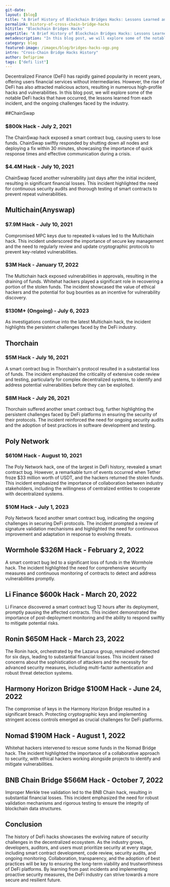 ```yaml
---
git-date:
layout: [blog]
title: "A Brief History of Blockchain Bridges Hacks: Lessons Learned and Ongoing Challenges"
permalink: history-of-cross-chain-bridge-hacks
h1title: "Blockchain Bridges Hacks"
pagetitle: "A Brief History of Blockchain Bridges Hacks: Lessons Learned and Ongoing Challenges"
metadescription: "In this blog post, we will explore some of the notable DeFi hacks that have occurred, the lessons learned from each incident, and the ongoing challenges faced by the industry."
category: blog
featured-image: /images/blog/bridges-hacks-ogp.png
intro: "Cross-Chain Bridge Hacks History"
author: Defiprime
tags: ["defi list"]
---
```


Decentralized Finance (DeFi) has rapidly gained popularity in recent years, offering users financial services without intermediaries. However, the rise of DeFi has also attracted malicious actors, resulting in numerous high-profile hacks and vulnerabilities. In this blog post, we will explore some of the notable DeFi hacks that have occurred, the lessons learned from each incident, and the ongoing challenges faced by the industry.

##ChainSwap

### \$800k Hack - July 2, 2021

The ChainSwap hack exposed a smart contract bug, causing users to lose funds. ChainSwap swiftly responded by shutting down all nodes and deploying a fix within 30 minutes, showcasing the importance of quick response times and effective communication during a crisis.

### \$4.4M Hack - July 10, 2021

ChainSwap faced another vulnerability just days after the initial incident, resulting in significant financial losses. This incident highlighted the need for continuous security audits and thorough testing of smart contracts to prevent repeat vulnerabilities.

## Multichain(Anyswap)

### \$7.9M Hack - July 10, 2021

Compromised MPC keys due to repeated k-values led to the Multichain hack. This incident underscored the importance of secure key management and the need to regularly review and update cryptographic protocols to prevent key-related vulnerabilities.

### \$3M Hack - January 17, 2022

The Multichain hack exposed vulnerabilities in approvals, resulting in the draining of funds. Whitehat hackers played a significant role in recovering a portion of the stolen funds. The incident showcased the value of ethical hackers and the potential for bug bounties as an incentive for vulnerability discovery.

### \$130M+ (Ongoing) - July 6, 2023

As investigations continue into the latest Multichain hack, the incident highlights the persistent challenges faced by the DeFi industry.

## Thorchain

### \$5M Hack - July 16, 2021

A smart contract bug in Thorchain's protocol resulted in a substantial loss of funds. The incident emphasized the criticality of extensive code review and testing, particularly for complex decentralized systems, to identify and address potential vulnerabilities before they can be exploited.

### \$8M Hack - July 26, 2021

Thorchain suffered another smart contract bug, further highlighting the persistent challenges faced by DeFi platforms in ensuring the security of their protocols. The incident reinforced the need for ongoing security audits and the adoption of best practices in software development and testing.

## Poly Network

### \$610M Hack - August 10, 2021

The Poly Network hack, one of the largest in DeFi history, revealed a smart contract bug. However, a remarkable turn of events occurred when Tether froze \$33 million worth of USDT, and the hackers returned the stolen funds. This incident emphasized the importance of collaboration between industry stakeholders, including the willingness of centralized entities to cooperate with decentralized systems.

### \$10M Hack - July 1, 2023

Poly Network faced another smart contract bug, indicating the ongoing challenges in securing DeFi protocols. The incident prompted a review of signature validation mechanisms and highlighted the need for continuous improvement and adaptation in response to evolving threats.

## Wormhole \$326M Hack - February 2, 2022

A smart contract bug led to a significant loss of funds in the Wormhole hack. The incident highlighted the need for comprehensive security measures and continuous monitoring of contracts to detect and address vulnerabilities promptly.

## Li Finance \$600k Hack - March 20, 2022

Li Finance discovered a smart contract bug 12 hours after its deployment, promptly pausing the affected contracts. This incident demonstrated the importance of post-deployment monitoring and the ability to respond swiftly to mitigate potential risks.

## Ronin \$650M Hack - March 23, 2022

The Ronin hack, orchestrated by the Lazarus group, remained undetected for six days, leading to substantial financial losses. This incident raised concerns about the sophistication of attackers and the necessity for advanced security measures, including multi-factor authentication and robust threat detection systems.

## Harmony Horizon Bridge \$100M Hack - June 24, 2022

The compromise of keys in the Harmony Horizon Bridge resulted in a significant breach. Protecting cryptographic keys and implementing stringent access controls emerged as crucial challenges for DeFi platforms.

## Nomad \$190M Hack - August 1, 2022

Whitehat hackers intervened to rescue some funds in the Nomad Bridge hack. The incident highlighted the importance of a collaborative approach to security, with ethical hackers working alongside projects to identify and mitigate vulnerabilities.

## BNB Chain Bridge \$566M Hack - October 7, 2022

Improper Merkle tree validation led to the BNB Chain hack, resulting in substantial financial losses. This incident emphasized the need for robust validation mechanisms and rigorous testing to ensure the integrity of blockchain data structures.

## Conclusion

The history of DeFi hacks showcases the evolving nature of security challenges in the decentralized ecosystem. As the industry grows, developers, auditors, and users must prioritize security at every stage, including smart contract development, code review, security audits, and ongoing monitoring. Collaboration, transparency, and the adoption of best practices will be key to ensuring the long-term viability and trustworthiness of DeFi platforms. By learning from past incidents and implementing proactive security measures, the DeFi industry can strive towards a more secure and resilient future.
